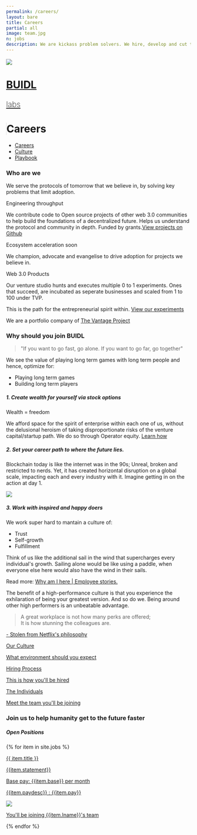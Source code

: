 ```yaml
---
permalink: /careers/
layout: bare
title: Careers
partial: all
image: team.jpg
n: jobs
description: We are kickass problem solvers. We hire, develop and cut to ensure champions in every position.
---
```

<div class="lgbg b-ws-top-p b-ws-bottom-p">
	<div class="grid-container">
		<div class="grid-x">
			<div class="large-3 large-offset-3 medium-4 medium-offset-2 small-8 small-offset-2 cell s-ws-top">
				<div class="grid-x grid-padding-x">
					<div class="small-3 cell np">
						<a href="{{site.url}}">
							<img src="{{site.url}}/assets/img/logo.png" style="margin-top:0.25em">
						</a>
					</div>
					<div class="small-4 shrink cell xs-ws-top">
						<a href="{{site.url}}" class="">
							<h1 class="sans2 bkc nm" style="line-height:1;">BUIDL</h1>
							<h2 class="sans bkc" style="line-height:1; font-weight: 200;">labs</h2>
						</a>
					</div>
					<div class="small-5 cell" style="border-left:1px solid #dedede;">
						<h1 class="sans2 bold bc s-ws-top">Careers</h1>
					</div>
				</div>
			</div>
			<div class="small-12 medium-6 cell xs-ws-top">
				<ul class="menu align-right hover">
	      	<li><a href="{{site.url}}/careers" class="dbc active">Careers</a></li>
	      	<li><a href="{{site.url}}/culture" class="dbc">Culture</a></li>
	      	<li><a href="https://www.thevantageproject.com/playbook/" class="dbc">Playbook</a></li>
	      </ul>
	    </div>
	  </div>
	</div>
</div>
<div class="lgbg b-ws-bottom-p">
	<div class="grid-container">
		<div class="grid-x">
			<div class="small-12 medium-10 large-6 end cell large-offset-3 b-ws-top">
				<!-- <h4 class="bkc">We're a high-performance team, not a family.</h4>
				<p class="b-ws-top">Families are structured for companionship. We are structured like a sports team; <span class="bkc f-1-25x">Built to Win.</span> </p> -->
				<h3>Who are we</h3>
				<p>We serve the protocols of tomorrow that we believe in, by solving key problems that limit adoption.</p>
				<!-- <h5>BUIDL-ers</h5> -->
				<p class="bold bkc nm">Engineering throughput</p>
				<p>We contribute code to Open source projects of other web 3.0 communities to help build the foundations of a decentralized future. Helps us understand the protocol and community in depth. Funded by grants.<a class="ibtn block s2" href="https://github.com/buidl-labs">View projects on Github</a></p>
				<p class="bold bkc nm">Ecosystem acceleration <span style="font-weight: normal;" class="scolor s">soon</span></p>
				<p>We champion, advocate and evangelise to drive adoption for projects we believe in.</p>
				<!-- <h5>Hackers</h5> -->
				<p class="bold bkc nm s-ws-top-p">Web 3.0 Products</p>
				<p class="nm">Our venture studio hunts and executes multiple 0 to 1 experiments. Ones that succeed, are incubated as seperate businesses and scaled from 1 to 100 under TVP.</p>
				<p>This is the path for the entrepreneurial spirit within. <a href="#" class="ibtn block">View our experiments</a></p>
				<p class="m-ws-top">We are a portfolio company of <a href="https://www.thevantageproject.com/" class="ibtn dbc">The Vantage Project</a></p>
			</div>
		</div>
	</div>
</div>
<div class="b4bg b-ws-bottom-p b-ws-top-p">
	<div class="grid-container">
		<div class="grid-x">
			<div class="small-12 medium-10 large-6 end cell large-offset-3">
				<h3 class="">Why should you join BUIDL</h3>
				<blockquote class="s-ws-top">"If you want to go fast, go alone. If you want to go far, go together"</blockquote>
				<p class="nm">We see the value of playing long term games with long term people and hence, optimize for:</p>
				<ul>
					<li>Playing long term games</li>
					<li>Building long term players</li>
				</ul>
				<h5 class="m-ws-top">1. Create wealth for yourself via stock options</h5>
				<p class="bkc">Wealth = freedom</p>
				<p>We afford space for the spirit of enterprise within each one of us, without the delusional heroism of taking disproportionate risks of the venture capital/startup path. We do so through Operator equity. <a href="#" class="ibtn s2 block">Learn how</a></p>
				<h5 class="m-ws-top">2. Set your career path to where the future lies.</h5>
				<p>Blockchain today is like the internet was in the 90s; Unreal, broken and restricted to nerds. Yet, it has created horizontal disruption on a global scale, impacting each and every industry with it. Imagine getting in on the action at day 1.</p>
				<p><img src="http://www.marketsandmarkets.com/images/blockchain-market8.jpg"></p>
				<h5 class="b-ws-top">3. Work with inspired and happy doers</h5>
				<p class="nm">We work super hard to mantain a culture of:</p>
				<ul>
					<li>Trust</li>
					<li>Self-growth</li>
					<li>Fulfillment</li>
				</ul>
				<p class="bkc">Think of us like the additional sail in the wind that supercharges every individual's growth. Sailing alone would be like using a paddle, when everyone else here would also have the wind in their sails.</p>
				<p>Read more: <a href="#" class="ibtn">Why am I here | Employee stories.</a></p>
				<p class="s-ws-top">The benefit of a high-performance culture is that you experience the exhilaration of being your greatest version. And so do we. Being around other high performers is an unbeatable advantage.</p>
				<blockquote class="bkc">A great workplace is not how many perks are offered; <br> It is how stunning the colleagues are.</blockquote>
				<div class="text-right"><a class="scolor s2" href="https://www.fastcompany.com/3027124/lessons-learned/netflixs-major-hr-innovation-treating-humans-like-people"> - Stolen from Netflix's philosophy</a></div>
				<!-- <p>Read more: <a href="" class="ibtn ">Operating at BUIDL</a></p> -->
<!-- Experiments
Stakedlist - an MVP of a product that we are building for the upcoming staking economy. 
Zcash <-> Polkadot bridge: a bridge parachain between Zcash and Polkadot’s upcoming relay chain Westend. 
Current R&D work is bridging PoW and PoS consensus algorithms and bridging separate block times chains.  -->
			</div>
		</div>
	</div>
</div>
<div class="lgbg b-ws-top-p b-ws-bottom-p">
	<div class="grid-container">
		<div class="grid-x align-center">
			<div class=" small-12 medium-10 cell">
				<div class="grid-x grid-padding-x">
					<div class="small-4 cell">
						<a href="{{site.url}}/culture">
							<div class="callout hv b">
								<p class="dbc bold nm">Our Culture <i class="fas fa-angle-right bc"></i></p>
								<p class="s2">What environment should you expect</p>
							</div>
						</a>
					</div>
					<div class="small-4 cell">
						<a href="https://www.thevantageproject.com/playbook/#apply">
							<div class="callout hv b">
								<p class="dbc bold nm">Hiring Process <i class="fas fa-angle-right bc"></i></p>
								<p class="s2">This is how you'll be hired</p>
							</div>
						</a>
					</div>
					<!-- <div class="small-4 cell">
						<a>
							<div class="callout hv b">
								<p class="dbc bold nm">Playbook <i class="fas fa-angle-right bc"></i></p>
								<p class="s2">How you'll be expected to work</p>
							</div>
						</a>
					</div> -->
					<div class="small-4 cell">
						<a href="{{site.url}}/team">
							<div class="callout hv b">
								<p class="dbc bold nm">The Individuals <i class="fas fa-angle-right bc"></i></p>
								<p class="s2">Meet the team you'll be joining</p>
							</div>
						</a>
					</div>
				</div>
			</div>
		</div>
	</div>
</div>
<div class="lgbg b-ws-bottom-p" markdown="0">
	<div class="grid-container">
		<div class="grid-x align-center">
			<div class="large-6 small-12 medium-10 cell">
				<h3>Join us to help humanity get to the future faster</h3>
				<h5 class="m-ws-top">Open Positions</h5>
				{% for item in site.jobs %}
				<div class="grid-x align-center">
					<div class="small-10 cell">
						<a href="{{item.url}}">
							<div class="callout hv b">
								<p class="dbc bold nm">{{ item.title }}</p>
								<p class="s">{{item.statement}}</p>
								<p class="s2 nm">Base pay: <span class="bkc"> {{item.base}} per month</span></p>
								<p class="s2">{{item.paydesc}} : <span class="bkc"> {{item.pay}}</span></p>
							</div>
						</a>
					</div>
					<div class="small-2 cell s-ws-left-p">
						<a href="{{site.url}}/team#{{item.llink}}">
							<div class="s-ws-right-p hvg">
								<img src="{{site.url}}/assets/img/{{item.limg}}" class="circle-img s-ws-top">
							</div>
							<p class="s3 scolor xs-ws-top">You'll be joining <span class="bkc u bold"> {{item.lname}}</span>'s team</p>
						</a>
					</div>
				</div>
				{% endfor %}
			</div>
		</div>
	</div>
</div>